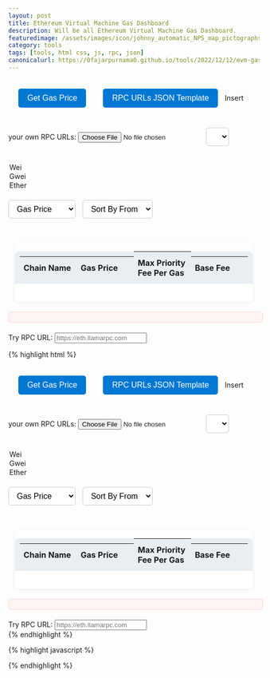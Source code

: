 ```yaml
---
layout: post
title: Ethereum Virtual Machine Gas Dashboard
description: Will be all Ethereum Virtual Machine Gas Dashboard.
featuredimage: /assets/images/icon/johnny_automatic_NPS_map_pictographs_part_31.png
category: tools
tags: [tools, html css, js, rpc, json]
canonicalurl: https://0fajarpurnama0.github.io/tools/2022/12/12/evm-gas-dashboard
---
```

<style>
#refresh-button, #RPCURLsJSONTemplate {
    background: #0078d4;
    color: #fff;
    border: none;
    padding: 10px 18px;
    border-radius: 5px;
    cursor: pointer;
    margin: 20px 10px 20px 20px;
    font-size: 1rem;
    transition: background 0.2s;
}

#refresh-button:hover, #RPCURLsJSONTemplate:hover {
    background: #005fa3;
}

select {
    padding: 8px 12px;
    margin: 20px 10px 20px 0;
    border-radius: 5px;
    border: 1px solid #ccc;
    font-size: 1rem;
    background: #fff;
}

#chains-container {
    width: 95%;
    max-width: 800px;
    margin: 30px auto 0 auto;
    background: #fff;
    border-radius: 8px;
    box-shadow: 0 2px 8px rgba(0,0,0,0.06);
    overflow-x: auto;
    padding: 0 0 20px 0;
}

#chains-container tr {
    display: grid;
    grid-template-columns: 2fr 2fr 2fr 2fr;
    align-items: center;
    padding: 0 10px;
}

#chains-container tr:nth-child(1) {
    background: #e9eef2;
    font-weight: bold;
    border-radius: 8px 8px 0 0;
}

#chains-container tr:not(:first-child) {
    background: #fff;
    border-bottom: 1px solid #f0f0f0;
    transition: background 0.2s;
}

#chains-container tr:not(:first-child):hover {
    background: #f5faff;
}

#chains-container td, #chains-container th {
    padding: 12px 8px;
    text-align: left;
    font-size: 1rem;
    word-break: break-word;
}

#status-message {
    color: #d8000c;
    background: #fff4f4;
    border: 1px solid #ffd2d2;
    border-radius: 5px;
    padding: 10px 15px;
    margin: 20px auto;
    width: 95%;
    max-width: 800px;
    font-size: 1rem;
}

@media (max-width: 600px) {
    #chains-container tr {
        grid-template-columns: 1fr 1fr;
        font-size: 0.95rem;
    }
    #chains-container td, #chains-container th {
        padding: 8px 4px;
    }
    #refresh-button, select {
        font-size: 0.95rem;
        padding: 8px 10px;
    }
}

#loader {
  border: 16px solid #f3f3f3; /* Light grey */
  border-top: 16px solid #3498db; /* Blue */
  border-radius: 50%;
  width: 60px;
  height: 60px;
  animation: spin 2s linear infinite;
  display: none;
  position: relative;
  top: 50%;
  left: 50%;
  transform: translate(-50%, -50%);
  justify-content: center;
  align-items: center;
}

@keyframes spin {
  0% { transform: rotate(0deg); }
  100% { transform: rotate(360deg); }
}
</style>

<button id="refresh-button">Get Gas Price</button>
<button id="RPCURLsJSONTemplate">RPC URLs JSON Template</button>
<label id="jsonFileInput">Insert your own RPC URLs: <input type="file" id="fileInput"></label>
<select id="units">
  <option value="wei">Wei</option>
  <option value="gwei">Gwei</option>
  <option value="ether">Ether</option>
</select>
<select id="sort-by-category">
  <option value="gasPrice">Gas Price</option>
  <option value="chainName">Chain Name</option>
</select>
<select id="sort-by-from">
  <option value="default">Sort By From</option>
  <option value="ascending">Ascending</option>
  <option value="descending">Descending</option>
</select>
<div id="chains-container">
  <table id="chains-table">
    <thead>
      <tr>
        <th>Chain Name</th>
        <th>Gas Price</th>
        <th>Max Priority Fee Per Gas</th>
        <th>Base Fee</th>
      </tr>
    </thead>
    <tbody id="chains-tbody">
      <!-- Chain data will be populated here -->
    </tbody>
  </table>
</div>
<div id="loader"></div>
<div id="status-message"></div>
Try RPC URL: <input id="tryRPCURL" type="text" placeholder="https://eth.llamarpc.com"></input>
<div id="trial"></div>

<script>
let rpcUrls = {};

async function getRPCURLsFromJson(jsonUrl) {
    const thejsonUrl = jsonUrl;
    const response = await fetch(
        thejsonUrl
    );
    const RPCURLs = await response.json();
    return RPCURLs;
}

let RPCURLsFrom0fajarpurnama0GithubJson;

window.onload = async function() {
    RPCURLsFrom0fajarpurnama0GithubJson = await getRPCURLsFromJson('https://0fajarpurnama0.github.io/assets/json/evmrpc.json');
    rpcUrls = {}; // Initialize rpcUrls object
    for (const item in RPCURLsFrom0fajarpurnama0GithubJson) {
        for (const subitem in RPCURLsFrom0fajarpurnama0GithubJson[item]) {
            rpcUrls[RPCURLsFrom0fajarpurnama0GithubJson[item][subitem]['params'][0]['chainName']] = RPCURLsFrom0fajarpurnama0GithubJson[item][subitem]['params'][0]['rpcUrls'][0];
        }
    }
    console.log(rpcUrls);
}

async function getGasPrice(providerEndpoint) {
    const response = await fetch(providerEndpoint, {
        method: 'post',
        headers: {
            'Content-Type': 'application/json'
        },
        body: JSON.stringify({
            'jsonrpc': '2.0',
            'method': 'eth_gasPrice',
            'params': [],
        })
    });
    const data = await response.json();
    return data.result;
}

async function getMaxPriorityFeePerGas(providerEndpoint) {
    const response = await fetch(providerEndpoint, {
        method: 'post',
        headers: {
            'Content-Type': 'application/json'
        },
        body: JSON.stringify({
            'jsonrpc': '2.0',
            'method': 'eth_maxPriorityFeePerGas',
            'params': [],
        })
    });
    const data = await response.json();
    return data.result;
}

async function getBaseFee(providerEndpoint) {
    const response = await fetch(providerEndpoint, {
        method: 'post',
        headers: {
            'Content-Type': 'application/json'
        },
        body: JSON.stringify({
            "jsonrpc": "2.0",
            "method": "eth_getBlockByNumber",
            "params": ["latest", false]
        })
    });
    const data = await response.json();
    return data.result ? data.result.baseFeePerGas : '0x0';
}

const sortByCategory = document.getElementById("sort-by-category");
const sortByFrom = document.getElementById("sort-by-from");
const chainsContainer = document.getElementById("chains-container");
const chainsTBody = document.getElementById("chains-tbody");
const refreshButton = document.getElementById("refresh-button");
const RPCURLsJSONTemplate = document.getElementById("RPCURLsJSONTemplate");
const fileInput = document.getElementById("fileInput");
const statusMessage = document.getElementById("status-message");
const units = document.getElementById("units");
const loader = document.getElementById("loader");
const tryRPCURL = document.getElementById("tryRPCURL");
const trial = document.getElementById("trial");

let gasPriceData = [];
let theGasPriceWei = 0;
let themaxPriorityFeePerGasWei = 0;
let theBaseFeeWei = 0;
let fajarpurnamaTokenBalanceForEVMDashboard = fajarpurnamatokenbalance;

async function generateGasPriceData() {
    try {
        for (const chainName in rpcUrls) {
            if(fajarpurnamaTokenBalanceForEVMDashboard < -5) {
                statusMessage.innerHTML = "You have no Fajarpurnama Token Balance for EVM Dashboard, please top up your balance.";
                return;
            }
            try {
                const theGasPrice = await getGasPrice(
                    rpcUrls[chainName]
                );
                theGasPriceWei = parseInt(theGasPrice, 16) ?
                    parseInt(theGasPrice, 16) :
                    0;
            } catch (error) {
                console.error(
                    `Error fetching gas price for ${chainName}: ${error}`
                );
                // Optionally, you can update the status message or log the error
                statusMessage.innerHTML += `Error fetching gas price for ${chainName}: ${error}<br>`;
                theGasPriceWei = error;
            }
            try {
                const themaxPriorityFeePerGas = await getMaxPriorityFeePerGas(
                    rpcUrls[chainName]
                );
                themaxPriorityFeePerGasWei = parseInt(themaxPriorityFeePerGas, 16) ?
                    parseInt(themaxPriorityFeePerGas, 16) :
                    0;
            } catch (error) {
                console.error(
                    `Error fetching max priority fee for ${chainName}: ${error}`
                );
                // Optionally, you can update the status message or log the error
                statusMessage.innerHTML += `Error fetching max priority fee for ${chainName}: ${error}<br>`;
                themaxPriorityFeePerGasWei = error;
            }
            try {
                const theBaseFee = await getBaseFee(
                    rpcUrls[chainName]
                );
                theBaseFeeWei = parseInt(theBaseFee, 16) ? parseInt(theBaseFee, 16) : 0;
            } catch (error) {
                console.error(
                    `Error fetching base fee for ${chainName}: ${error}`
                );
                // Optionally, you can update the status message or log the error
                statusMessage.innerHTML += `Error fetching base fee for ${chainName}: ${error}<br>`;
                theBaseFeeWei = error;
            }
            gasPriceData.push({
                chainName: chainName,
                gasPriceWei: theGasPriceWei,
                maxPriorityFeePerGasWei: themaxPriorityFeePerGasWei,
                baseFeeWei: theBaseFeeWei
            });
            printGasPriceData({
                chainName: chainName,
                gasPriceWei: theGasPriceWei,
                maxPriorityFeePerGasWei: themaxPriorityFeePerGasWei,
                baseFeeWei: theBaseFeeWei
            }, "chains-tbody");
            fajarpurnamaTokenBalanceForEVMDashboard -= 1;
        }
        console.log('Gas price data generated:', gasPriceData);
    } catch (error) {
        statusMessage.innerHTML = 'Error sorting gas price data: ' + error;
    }
}

refreshButton.addEventListener("click", async () => {
    loader.style.display = "inline-block";
    chainsTBody.innerHTML = ""; // Clear previous data
    statusMessage.innerHTML = ""; // Clear previous status messages
    gasPriceData = [];
    await generateGasPriceData();
    loader.style.display = "none";
    refreshButton.innerHTML = "Refresh";
});

let categoryValue = "gasPrice";
let fromValue = "ascending";

sortByCategory.addEventListener("change", (event) => {
    categoryValue = event.target.value;
    sort(categoryValue, fromValue);
});

sortByFrom.addEventListener("change", (event) => {
    fromValue = event.target.value;
    sort(categoryValue, fromValue);
});

async function sort(category, from) {
    try {
        if (category === "gasPrice") {
            gasPriceData.sort((a, b) => {
                return from === "ascending" ?
                    a.gasPriceWei - b.gasPriceWei :
                    b.gasPriceWei - a.gasPriceWei;
            });
        } else if (category === "chainName") {
            gasPriceData.sort((a, b) => {
                return from === "ascending" ?
                    a.chainName.localeCompare(b.chainName) :
                    b.chainName.localeCompare(a.chainName);
            });
        }
        printGasPriceDataAll(gasPriceData, selectedUnit);
    } catch (error) {
        statusMessage.innerHTML = "Error sorting gas price data: " + error;
    }
}

let selectedUnit = units.value; // Default unit

units.addEventListener("change", (event) => {
    selectedUnit = event.target.value;
    printGasPriceDataAll(gasPriceData, selectedUnit);
});

function printGasPriceData(gasPriceData, theContainer) {
    const container = document.getElementById(theContainer);
    let gasPrice = gasPriceData.gasPriceWei;
    let maxPriorityFeePerGas = gasPriceData.maxPriorityFeePerGasWei;
    let baseFee = gasPriceData.baseFeeWei;

    const gasPriceRow = document.createElement("tr");
    gasPriceRow.innerHTML = `
            <td>${gasPriceData.chainName}</td>
            <td>${gasPrice}</td>
            <td>${maxPriorityFeePerGas}</td>
            <td>${baseFee}</td>
        `;
    container.appendChild(gasPriceRow);
}

function printGasPriceDataAll(gasPriceData, selectedUnit) {
    chainsContainer.innerHTML = ""; // Clear previous data
    const chainsHeader = document.createElement("tr");
    chainsHeader.className = "chains-header";
    chainsHeader.innerHTML = `
        <th>Chain Name</th>
        <th>Gas Price</th>
        <th>Max Priority Fee Per Gas</th>
        <th>Base Fee</th>
    `; // Add table headers
    chainsContainer.appendChild(chainsHeader); // Append header to the container
    let gasPrice;
    let maxPriorityFeePerGas;
    let baseFee;

    gasPriceData.forEach((chain) => {
        switch (selectedUnit) {
            case "wei":
                gasPrice = chain.gasPriceWei;
                maxPriorityFeePerGas = chain.maxPriorityFeePerGasWei;
                baseFee = chain.baseFeeWei;
                break;
            case "gwei":
                gasPrice = chain.gasPriceWei / 1e9;
                maxPriorityFeePerGas = chain.maxPriorityFeePerGasWei / 1e9;
                baseFee = chain.baseFeeWei / 1e9;
                break;
            case "ether":
                gasPrice = chain.gasPriceWei / 1e18;
                maxPriorityFeePerGas = chain.maxPriorityFeePerGasWei / 1e18;
                baseFee = chain.baseFeeWei / 1e18;
                break;
            default:
                gasPrice = "undefined";
                break;
        }
        const gasPriceRow = document.createElement("tr");
        gasPriceRow.innerHTML = `
            <td>${chain.chainName}</td>
            <td>${gasPrice}</td>
            <td>${maxPriorityFeePerGas}</td>
            <td>${baseFee}</td>
        `;
        chainsContainer.appendChild(gasPriceRow);
    });
}

tryRPCURL.addEventListener("change", async (event) => {
    const GasPrice = await getGasPrice(event.target.value);
    const MaxPriorityFeePerGas = await getMaxPriorityFeePerGas(event.target.value);
    const BaseFee = await getBaseFee(event.target.value);
    trial.innerHTML = `Gas Price Wei: ${parseInt(GasPrice, 16)} <br> Max Priority Fee Per Gas Wei: ${parseInt(MaxPriorityFeePerGas, 16)} <br> Base Fee Wei: ${parseInt(BaseFee, 16)}`;
});

RPCURLsJSONTemplate.addEventListener("click", async () => {
    const JSONRPCURLs = JSON.stringify(rpcUrls);
    const blob = new Blob([JSONRPCURLs], { type: "application/json" });
    const url = URL.createObjectURL(blob);
    const a = document.createElement("a");
    a.href = url;
    a.download = "evmrpc.json";
    document.body.appendChild(a);
    a.click();
    document.body.removeChild(a);
});

fileInput.addEventListener("change", async (event) => {
    const file = event.target.files[0];
    if (file) {
        const reader = new FileReader();
        reader.onload = async (e) => {
            const contents = e.target.result;
            try {
                const json = JSON.parse(contents);
                rpcUrls = json;
            } catch (error) {
                console.error("Error parsing JSON:", error);
            }
        };
        reader.readAsText(file);
    }
});
</script>

{% highlight html %}
<style>
#refresh-button, #RPCURLsJSONTemplate {
    background: #0078d4;
    color: #fff;
    border: none;
    padding: 10px 18px;
    border-radius: 5px;
    cursor: pointer;
    margin: 20px 10px 20px 20px;
    font-size: 1rem;
    transition: background 0.2s;
}

#refresh-button:hover, #RPCURLsJSONTemplate:hover {
    background: #005fa3;
}

select {
    padding: 8px 12px;
    margin: 20px 10px 20px 0;
    border-radius: 5px;
    border: 1px solid #ccc;
    font-size: 1rem;
    background: #fff;
}

#chains-container {
    width: 95%;
    max-width: 800px;
    margin: 30px auto 0 auto;
    background: #fff;
    border-radius: 8px;
    box-shadow: 0 2px 8px rgba(0,0,0,0.06);
    overflow-x: auto;
    padding: 0 0 20px 0;
}

#chains-container tr {
    display: grid;
    grid-template-columns: 2fr 2fr 2fr 2fr;
    align-items: center;
    padding: 0 10px;
}

#chains-container tr:nth-child(1) {
    background: #e9eef2;
    font-weight: bold;
    border-radius: 8px 8px 0 0;
}

#chains-container tr:not(:first-child) {
    background: #fff;
    border-bottom: 1px solid #f0f0f0;
    transition: background 0.2s;
}

#chains-container tr:not(:first-child):hover {
    background: #f5faff;
}

#chains-container td, #chains-container th {
    padding: 12px 8px;
    text-align: left;
    font-size: 1rem;
    word-break: break-word;
}

#status-message {
    color: #d8000c;
    background: #fff4f4;
    border: 1px solid #ffd2d2;
    border-radius: 5px;
    padding: 10px 15px;
    margin: 20px auto;
    width: 95%;
    max-width: 800px;
    font-size: 1rem;
}

@media (max-width: 600px) {
    #chains-container tr {
        grid-template-columns: 1fr 1fr;
        font-size: 0.95rem;
    }
    #chains-container td, #chains-container th {
        padding: 8px 4px;
    }
    #refresh-button, select {
        font-size: 0.95rem;
        padding: 8px 10px;
    }
}

#loader {
  border: 16px solid #f3f3f3; /* Light grey */
  border-top: 16px solid #3498db; /* Blue */
  border-radius: 50%;
  width: 60px;
  height: 60px;
  animation: spin 2s linear infinite;
  display: none;
  position: relative;
  top: 50%;
  left: 50%;
  transform: translate(-50%, -50%);
  justify-content: center;
  align-items: center;
}

@keyframes spin {
  0% { transform: rotate(0deg); }
  100% { transform: rotate(360deg); }
}
</style>

<button id="refresh-button">Get Gas Price</button>
<button id="RPCURLsJSONTemplate">RPC URLs JSON Template</button>
<label id="jsonFileInput">Insert your own RPC URLs: <input type="file" id="fileInput"></label>
<select id="units">
  <option value="wei">Wei</option>
  <option value="gwei">Gwei</option>
  <option value="ether">Ether</option>
</select>
<select id="sort-by-category">
  <option value="gasPrice">Gas Price</option>
  <option value="chainName">Chain Name</option>
</select>
<select id="sort-by-from">
  <option value="default">Sort By From</option>
  <option value="ascending">Ascending</option>
  <option value="descending">Descending</option>
</select>
<div id="chains-container">
  <table id="chains-table">
    <thead>
      <tr>
        <th>Chain Name</th>
        <th>Gas Price</th>
        <th>Max Priority Fee Per Gas</th>
        <th>Base Fee</th>
      </tr>
    </thead>
    <tbody id="chains-tbody">
      <!-- Chain data will be populated here -->
    </tbody>
  </table>
</div>
<div id="loader"></div>
<div id="status-message"></div>
Try RPC URL: <input id="tryRPCURL" type="text" placeholder="https://eth.llamarpc.com"></input>
<div id="trial"></div>
{% endhighlight %}

{% highlight javascript %}
<script>
let rpcUrls = {};

async function getRPCURLsFromJson(jsonUrl) {
    const thejsonUrl = jsonUrl;
    const response = await fetch(
        thejsonUrl
    );
    const RPCURLs = await response.json();
    return RPCURLs;
}

let RPCURLsFrom0fajarpurnama0GithubJson;

window.onload = async function() {
    RPCURLsFrom0fajarpurnama0GithubJson = await getRPCURLsFromJson('/assets/json/evmrpc.json');
    rpcUrls = {}; // Initialize rpcUrls object
    for (const item in RPCURLsFrom0fajarpurnama0GithubJson) {
        for (const subitem in RPCURLsFrom0fajarpurnama0GithubJson[item]) {
            rpcUrls[RPCURLsFrom0fajarpurnama0GithubJson[item][subitem]['params'][0]['chainName']] = RPCURLsFrom0fajarpurnama0GithubJson[item][subitem]['params'][0]['rpcUrls'][0];
        }
    }
    console.log(rpcUrls);
}

async function getGasPrice(providerEndpoint) {
    const response = await fetch(providerEndpoint, {
        method: 'post',
        headers: {
            'Content-Type': 'application/json'
        },
        body: JSON.stringify({
            'jsonrpc': '2.0',
            'method': 'eth_gasPrice',
            'params': [],
        })
    });
    const data = await response.json();
    return data.result;
}

async function getMaxPriorityFeePerGas(providerEndpoint) {
    const response = await fetch(providerEndpoint, {
        method: 'post',
        headers: {
            'Content-Type': 'application/json'
        },
        body: JSON.stringify({
            'jsonrpc': '2.0',
            'method': 'eth_maxPriorityFeePerGas',
            'params': [],
        })
    });
    const data = await response.json();
    return data.result;
}

async function getBaseFee(providerEndpoint) {
    const response = await fetch(providerEndpoint, {
        method: 'post',
        headers: {
            'Content-Type': 'application/json'
        },
        body: JSON.stringify({
            "jsonrpc": "2.0",
            "method": "eth_getBlockByNumber",
            "params": ["latest", false]
        })
    });
    const data = await response.json();
    return data.result ? data.result.baseFeePerGas : '0x0';
}

const sortByCategory = document.getElementById("sort-by-category");
const sortByFrom = document.getElementById("sort-by-from");
const chainsContainer = document.getElementById("chains-container");
const chainsTBody = document.getElementById("chains-tbody");
const refreshButton = document.getElementById("refresh-button");
const RPCURLsJSONTemplate = document.getElementById("RPCURLsJSONTemplate");
const fileInput = document.getElementById("fileInput");
const statusMessage = document.getElementById("status-message");
const units = document.getElementById("units");
const loader = document.getElementById("loader");
const tryRPCURL = document.getElementById("tryRPCURL");
const trial = document.getElementById("trial");

let gasPriceData = [];
let theGasPriceWei = 0;
let themaxPriorityFeePerGasWei = 0;
let theBaseFeeWei = 0;

async function generateGasPriceData() {
    try {
        for (const chainName in rpcUrls) {
            try {
                const theGasPrice = await getGasPrice(
                    rpcUrls[chainName]
                );
                theGasPriceWei = parseInt(theGasPrice, 16) ?
                    parseInt(theGasPrice, 16) :
                    0;
            } catch (error) {
                console.error(
                    `Error fetching gas price for ${chainName}: ${error}`
                );
                // Optionally, you can update the status message or log the error
                statusMessage.innerHTML += `Error fetching gas price for ${chainName}: ${error}<br>`;
                theGasPriceWei = error;
            }
            try {
                const themaxPriorityFeePerGas = await getMaxPriorityFeePerGas(
                    rpcUrls[chainName]
                );
                themaxPriorityFeePerGasWei = parseInt(themaxPriorityFeePerGas, 16) ?
                    parseInt(themaxPriorityFeePerGas, 16) :
                    0;
            } catch (error) {
                console.error(
                    `Error fetching max priority fee for ${chainName}: ${error}`
                );
                // Optionally, you can update the status message or log the error
                statusMessage.innerHTML += `Error fetching max priority fee for ${chainName}: ${error}<br>`;
                themaxPriorityFeePerGasWei = error;
            }
            try {
                const theBaseFee = await getBaseFee(
                    rpcUrls[chainName]
                );
                theBaseFeeWei = parseInt(theBaseFee, 16) ? parseInt(theBaseFee, 16) : 0;
            } catch (error) {
                console.error(
                    `Error fetching base fee for ${chainName}: ${error}`
                );
                // Optionally, you can update the status message or log the error
                statusMessage.innerHTML += `Error fetching base fee for ${chainName}: ${error}<br>`;
                theBaseFeeWei = error;
            }
            gasPriceData.push({
                chainName: chainName,
                gasPriceWei: theGasPriceWei,
                maxPriorityFeePerGasWei: themaxPriorityFeePerGasWei,
                baseFeeWei: theBaseFeeWei
            });
            printGasPriceData({
                chainName: chainName,
                gasPriceWei: theGasPriceWei,
                maxPriorityFeePerGasWei: themaxPriorityFeePerGasWei,
                baseFeeWei: theBaseFeeWei
            }, "chains-tbody");
        }
        console.log('Gas price data generated:', gasPriceData);
    } catch (error) {
        statusMessage.innerHTML = 'Error sorting gas price data: ' + error;
    }
}

refreshButton.addEventListener("click", async () => {
    loader.style.display = "inline-block";
    chainsTBody.innerHTML = ""; // Clear previous data
    statusMessage.innerHTML = ""; // Clear previous status messages
    gasPriceData = [];
    await generateGasPriceData();
    loader.style.display = "none";
    refreshButton.innerHTML = "Refresh";
});

let categoryValue = "gasPrice";
let fromValue = "ascending";

sortByCategory.addEventListener("change", (event) => {
    categoryValue = event.target.value;
    sort(categoryValue, fromValue);
});

sortByFrom.addEventListener("change", (event) => {
    fromValue = event.target.value;
    sort(categoryValue, fromValue);
});

async function sort(category, from) {
    try {
        if (category === "gasPrice") {
            gasPriceData.sort((a, b) => {
                return from === "ascending" ?
                    a.gasPriceWei - b.gasPriceWei :
                    b.gasPriceWei - a.gasPriceWei;
            });
        } else if (category === "chainName") {
            gasPriceData.sort((a, b) => {
                return from === "ascending" ?
                    a.chainName.localeCompare(b.chainName) :
                    b.chainName.localeCompare(a.chainName);
            });
        }
        printGasPriceDataAll(gasPriceData, selectedUnit);
    } catch (error) {
        statusMessage.innerHTML = "Error sorting gas price data: " + error;
    }
}

let selectedUnit = units.value; // Default unit

units.addEventListener("change", (event) => {
    selectedUnit = event.target.value;
    printGasPriceDataAll(gasPriceData, selectedUnit);
});

function printGasPriceData(gasPriceData, theContainer) {
    const container = document.getElementById(theContainer);
    let gasPrice = gasPriceData.gasPriceWei;
    let maxPriorityFeePerGas = gasPriceData.maxPriorityFeePerGasWei;
    let baseFee = gasPriceData.baseFeeWei;

    const gasPriceRow = document.createElement("tr");
    gasPriceRow.innerHTML = `
            <td>${gasPriceData.chainName}</td>
            <td>${gasPrice}</td>
            <td>${maxPriorityFeePerGas}</td>
            <td>${baseFee}</td>
        `;
    container.appendChild(gasPriceRow);
}

function printGasPriceDataAll(gasPriceData, selectedUnit) {
    chainsContainer.innerHTML = ""; // Clear previous data
    const chainsHeader = document.createElement("tr");
    chainsHeader.className = "chains-header";
    chainsHeader.innerHTML = `
        <th>Chain Name</th>
        <th>Gas Price</th>
        <th>Max Priority Fee Per Gas</th>
        <th>Base Fee</th>
    `; // Add table headers
    chainsContainer.appendChild(chainsHeader); // Append header to the container
    let gasPrice;
    let maxPriorityFeePerGas;
    let baseFee;

    gasPriceData.forEach((chain) => {
        switch (selectedUnit) {
            case "wei":
                gasPrice = chain.gasPriceWei;
                maxPriorityFeePerGas = chain.maxPriorityFeePerGasWei;
                baseFee = chain.baseFeeWei;
                break;
            case "gwei":
                gasPrice = chain.gasPriceWei / 1e9;
                maxPriorityFeePerGas = chain.maxPriorityFeePerGasWei / 1e9;
                baseFee = chain.baseFeeWei / 1e9;
                break;
            case "ether":
                gasPrice = chain.gasPriceWei / 1e18;
                maxPriorityFeePerGas = chain.maxPriorityFeePerGasWei / 1e18;
                baseFee = chain.baseFeeWei / 1e18;
                break;
            default:
                gasPrice = "undefined";
                break;
        }
        const gasPriceRow = document.createElement("tr");
        gasPriceRow.innerHTML = `
            <td>${chain.chainName}</td>
            <td>${gasPrice}</td>
            <td>${maxPriorityFeePerGas}</td>
            <td>${baseFee}</td>
        `;
        chainsContainer.appendChild(gasPriceRow);
    });
}

tryRPCURL.addEventListener("change", async (event) => {
    const GasPrice = await getGasPrice(event.target.value);
    const MaxPriorityFeePerGas = await getMaxPriorityFeePerGas(event.target.value);
    const BaseFee = await getBaseFee(event.target.value);
    trial.innerHTML = `Gas Price Wei: ${parseInt(GasPrice, 16)} <br> Max Priority Fee Per Gas Wei: ${parseInt(MaxPriorityFeePerGas, 16)} <br> Base Fee Wei: ${parseInt(BaseFee, 16)}`;
});

RPCURLsJSONTemplate.addEventListener("click", async () => {
    const JSONRPCURLs = JSON.stringify(rpcUrls);
    const blob = new Blob([JSONRPCURLs], { type: "application/json" });
    const url = URL.createObjectURL(blob);
    const a = document.createElement("a");
    a.href = url;
    a.download = "evmrpc.json";
    document.body.appendChild(a);
    a.click();
    document.body.removeChild(a);
});

fileInput.addEventListener("change", async (event) => {
    const file = event.target.files[0];
    if (file) {
        const reader = new FileReader();
        reader.onload = async (e) => {
            const contents = e.target.result;
            try {
                const json = JSON.parse(contents);
                rpcUrls = json;
            } catch (error) {
                console.error("Error parsing JSON:", error);
            }
        };
        reader.readAsText(file);
    }
});
</script>
{% endhighlight %}